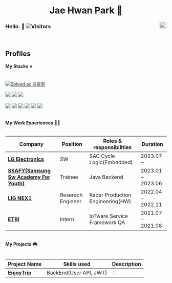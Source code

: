 <div align='center'><h1>Jae Hwan Park 🙂</h1></div>
<div align="center">
<a href="https://www.linkedin.com/in/gogogosing" target="_blank" rel="nofollow"><img align="right" alt="Jaehwan's Linkdein" width="22px" src="https://img.icons8.com/color/48/000000/linkedin-2--v2.png" /></a>
</div>

### Hello.  👋  ![Visitors](https://api.visitorbadge.io/api/visitors?path=https%3A%2F%2Fgithub.com%2FEstablers&label=Visitors&countColor=%23263759&style=flat)

<br />

## Profiles
<summary><b> My Stacks ⭐</b></summary> 
<br>

[![Solved.ac
프로필](http://mazassumnida.wtf/api/mini/generate_badge?boj=establers)](https://solved.ac/establers)
<br>
<div>
<img src="https://img.shields.io/badge/C-A8B9CC?style=flat&logo=C&logoColor=white"/>
<img src="https://img.shields.io/badge/Embedded Systems-010101?style=flat&logo=amazonec2&logoColor=white"/>
<img src="https://img.shields.io/badge/Coverity-4d377b?style=flat&logo=verizon&logoColor=white"/>
</div>
<br>
<div>
<img src="https://img.shields.io/badge/Python-3776AB?style=flat&logo=Python&logoColor=white"/> 
<img src="https://img.shields.io/badge/Java-007396?style=flat&logo=Java&logoColor=white"/>
<img src="https://img.shields.io/badge/Spring-6DB33F?style=flat&logo=Spring&logoColor=white"/> 
<img src="https://img.shields.io/badge/Spring Boot-6DB33F?style=flat&logo=SpringBoot&logoColor=white"/> 
<img src="https://img.shields.io/badge/MySQL-4479A1?style=flat&logo=MySQL&logoColor=white"/>
<img src="https://img.shields.io/badge/Amazon EC2-FF9900?style=flat&logo=amazonec2&logoColor=white"/>
</div>
<br>
<br>
<!-- start work experience section -->
<summary><b> My Work Experiences 👨‍💼 </b></summary>
<br>
<table>
  <thead>
    <tr>
      <th>Company</th>
      <th>Position</th>
      <th>Roles & responsibilities</th>
      <th>Duration</th>
    </tr>
  </thead>
  <tbody>
     <tr>
      <td><b><a href="https://www.lge.com/">LG Electronics</a> </b></td>
      <td>SW</td>
      <td>SAC Cycle Logic(Embedded)</td>
      <td>2023.07 ~ </td>
    </tr>
    <tr>
      <td><b><a href="https://www.ssafy.com/">SSAFY(Samsung Sw Academy For Youth)</a> </b></td>
      <td>Trainee</td>
      <td>Java Backend</td>
      <td>2023.01 ~ 2023.06</td>
    </tr>
     <tr>
      <td><b><a href="https://www.lignex1.com/">LIG NEX1</a> </b></td>
      <td>Reserach Engineer</td>
      <td>Radar Production Engineering(HW)</td>
      <td>2022.04 - 2022.11</td>
    </tr>
    <tr>
      <td><b><a href="https://www.etri.re.kr/intro.html">ETRI</a> </b></td>
      <td>Intern</td>
      <td>IoTware Service Framework QA</td>
      <td>2021.07 - 2021.08</td>
    </tr>
  </tbody>
</table>
<!-- end work experience section -->

<!-- start work project section -->
<br>
<summary><b> My Projects 🎮</b></summary>
<br>
<table>
  <thead>
    <tr>
      <th>Project Name</th>
      <th>Skills used</th>
      <th>Description</th>
    </tr>
  </thead>
  <tbody>
    <tr>
      <td><b><a href='https://github.com/Establers/enjoytrip-semi'>EnjoyTrip</a></b></td>
      <td>BackEnd(User API, JWT)</td>
      <td>-</td>
    </tr>
  </tbody>
</table>
<br>




